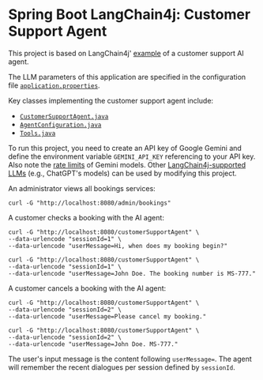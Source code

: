 # Spring Boot LangChain4j: Customer Support Agent

This project is based on LangChain4j' [example](https://github.com/langchain4j/langchain4j-examples/tree/main/customer-support-agent-example) of a customer support AI agent.

The LLM parameters of this application are specified 
in the configuration file [`application.properties`](./src/main/resources/application.properties).

Key classes implementing the customer support agent include:
- [`CustomerSupportAgent.java`](./src/main/java/csci318/demo/service/CustomerSupportAgent.java)
- [`AgentConfiguration.java`](./src/main/java/csci318/demo/infrastructure/agentic/AgentConfiguration.java)
- [`Tools.java`](./src/main/java/csci318/demo/infrastructure/agentic/Tools.java)

To run this project, you need to create an API key of Google Gemini and 
define the environment variable `GEMINI_API_KEY` referencing to your API key.
Also note the [rate limits](https://ai.google.dev/gemini-api/docs/rate-limits#current-rate-limits) of Gemini models.
Other [LangChain4j-supported LLMs](https://docs.langchain4j.dev/category/language-models) (e.g., ChatGPT's models)
can be used by modifying this project.

An administrator views all bookings services:
```shell
curl -G "http://localhost:8080/admin/bookings"
```

A customer checks a booking with the AI agent:
```shell
curl -G "http://localhost:8080/customerSupportAgent" \
--data-urlencode "sessionId=1" \
--data-urlencode "userMessage=Hi, when does my booking begin?"
```

```shell
curl -G "http://localhost:8080/customerSupportAgent" \
--data-urlencode "sessionId=1" \
--data-urlencode "userMessage=John Doe. The booking number is MS-777."
```

A customer cancels a booking with the AI agent:
```shell
curl -G "http://localhost:8080/customerSupportAgent" \
--data-urlencode "sessionId=2" \
--data-urlencode "userMessage=Please cancel my booking."
```

```shell
curl -G "http://localhost:8080/customerSupportAgent" \
--data-urlencode "sessionId=2" \
--data-urlencode "userMessage=John Doe. MS-777."
```

The user's input message is the content following `userMessage=`.
The agent will remember the recent dialogues per session defined by `sessionId`.
